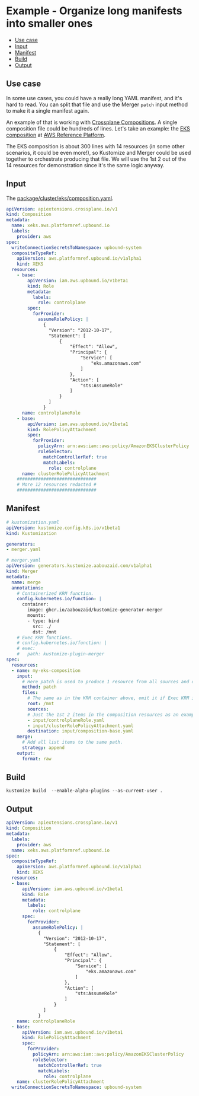 <!-- omit in toc -->
# Example - Organize long manifests into smaller ones

- [Use case](#use-case)
- [Input](#input)
- [Manifest](#manifest)
- [Build](#build)
- [Output](#output)

## Use case

In some use cases, you could have a really long YAML manifest, and it's hard to read. You can split that file
and use the Merger `patch` input method to make it a single manifest again.

An example of that is working with [Crossplane Compositions](https://docs.crossplane.io/latest/concepts/compositions/).
A single composition file could be hundreds of lines. Let's take an example:
the [EKS composition](https://github.com/upbound/platform-ref-aws/tree/main/package/cluster/eks)
at [AWS Reference Platform](https://github.com/upbound/platform-ref-aws).

The EKS composition is about 300 lines with 14 resources (in some other scenarios, it could be even more!),
so Kustomize and Merger could be used together to orchestrate producing that file.
We will use the 1st 2 out of the 14 resources for demonstration since it's the same logic anyway.


## Input

The [package/cluster/eks/composition.yaml](https://github.com/upbound/platform-ref-aws/blob/c972e0cd2fe91ffdb0b181250832fae74e473b10/package/cluster/eks/composition.yaml).


```yaml
apiVersion: apiextensions.crossplane.io/v1
kind: Composition
metadata:
  name: xeks.aws.platformref.upbound.io
  labels:
    provider: aws
spec:
  writeConnectionSecretsToNamespace: upbound-system
  compositeTypeRef:
    apiVersion: aws.platformref.upbound.io/v1alpha1
    kind: XEKS
  resources:
    - base:
        apiVersion: iam.aws.upbound.io/v1beta1
        kind: Role
        metadata:
          labels:
            role: controlplane
        spec:
          forProvider:
            assumeRolePolicy: |
              {
                "Version": "2012-10-17",
                "Statement": [
                    {
                        "Effect": "Allow",
                        "Principal": {
                            "Service": [
                                "eks.amazonaws.com"
                            ]
                        },
                        "Action": [
                            "sts:AssumeRole"
                        ]
                    }
                ]
              }
      name: controlplaneRole
    - base:
        apiVersion: iam.aws.upbound.io/v1beta1
        kind: RolePolicyAttachment
        spec:
          forProvider:
            policyArn: arn:aws:iam::aws:policy/AmazonEKSClusterPolicy
            roleSelector:
              matchControllerRef: true
              matchLabels:
                role: controlplane
      name: clusterRolePolicyAttachment
    ##############################
    # More 12 resources redacted #
    ##############################
```

## Manifest

```yaml
# kustomization.yaml
apiVersion: kustomize.config.k8s.io/v1beta1
kind: Kustomization

generators:
- merger.yaml
```

```yaml
# merger.yaml
apiVersion: generators.kustomize.aabouzaid.com/v1alpha1
kind: Merger
metadata:
  name: merge
  annotations:
    # Containerized KRM function.
    config.kubernetes.io/function: |
      container:
        image: ghcr.io/aabouzaid/kustomize-generator-merger
        mounts:
        - type: bind
          src: ./
          dst: /mnt
    # Exec KRM functions.
    # config.kubernetes.io/function: |
    # exec:
    #   path: kustomize-plugin-merger
spec:
  resources:
  - name: my-eks-composition
    input:
      # Here patch is used to produce 1 resource from all sources and destination.
      method: patch
      files:
        # The same as in the KRM container above, omit it if Exec KRM is used.
        root: /mnt
        sources:
        # Just the 1st 2 items in the composition resources as an example.
        - input/controlplaneRole.yaml
        - input/clusterRolePolicyAttachment.yaml
        destination: input/composition-base.yaml
    merge:
      # Add all list items to the same path.
      strategy: append
    output:
      format: raw
```

## Build

```shell
kustomize build  --enable-alpha-plugins --as-current-user .
```

## Output

```yaml
apiVersion: apiextensions.crossplane.io/v1
kind: Composition
metadata:
  labels:
    provider: aws
  name: xeks.aws.platformref.upbound.io
spec:
  compositeTypeRef:
    apiVersion: aws.platformref.upbound.io/v1alpha1
    kind: XEKS
  resources:
  - base:
      apiVersion: iam.aws.upbound.io/v1beta1
      kind: Role
      metadata:
        labels:
          role: controlplane
      spec:
        forProvider:
          assumeRolePolicy: |
            {
              "Version": "2012-10-17",
              "Statement": [
                  {
                      "Effect": "Allow",
                      "Principal": {
                          "Service": [
                              "eks.amazonaws.com"
                          ]
                      },
                      "Action": [
                          "sts:AssumeRole"
                      ]
                  }
              ]
            }
    name: controlplaneRole
  - base:
      apiVersion: iam.aws.upbound.io/v1beta1
      kind: RolePolicyAttachment
      spec:
        forProvider:
          policyArn: arn:aws:iam::aws:policy/AmazonEKSClusterPolicy
          roleSelector:
            matchControllerRef: true
            matchLabels:
              role: controlplane
    name: clusterRolePolicyAttachment
  writeConnectionSecretsToNamespace: upbound-system
```